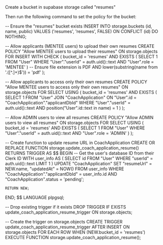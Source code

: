 Create a bucket in supabase storage called "resumes"

Then run the following command to set the policy for the bucket:

-- Ensure the "resumes" bucket exists
INSERT INTO storage.buckets (id, name, public) 
VALUES ('resumes', 'resumes', FALSE)
ON CONFLICT (id) DO NOTHING;

-- Allow applicants (MENTEE users) to upload their own resumes
CREATE POLICY "Allow MENTEE users to upload their resumes"
ON storage.objects
FOR INSERT
WITH CHECK (
    bucket_id = 'resumes' AND
    EXISTS (
        SELECT 1 FROM "User"
        WHERE "User"."userId" = auth.uid()::text 
        AND "User".role = 'MENTEE'
    )
    -- Ensure file extension is PDF
    AND lower(substring(name from '\.([^\.]+)$')) = 'pdf'
);

-- Allow applicants to access only their own resumes
CREATE POLICY "Allow MENTEE users to access only their own resumes"
ON storage.objects
FOR SELECT
USING (
    bucket_id = 'resumes' AND
    EXISTS (
        SELECT 1 FROM "User"
        JOIN "CoachApplication" ON "User".id = "CoachApplication"."applicantDbId"
        WHERE "User"."userId" = auth.uid()::text
        AND position("User".id::text in name) = 1
    )
);

-- Allow ADMIN users to view all resumes
CREATE POLICY "Allow ADMIN users to view all resumes"
ON storage.objects
FOR SELECT
USING (
    bucket_id = 'resumes' AND
    EXISTS (
        SELECT 1 FROM "User"
        WHERE "User"."userId" = auth.uid()::text 
        AND "User".role = 'ADMIN'
    )
);

-- Create function to update resume URL in CoachApplication
CREATE OR REPLACE FUNCTION storage.update_coach_application_resume()
RETURNS TRIGGER AS $$
BEGIN
    -- Get the user's database ID from their Clerk ID
    WITH user_info AS (
        SELECT id FROM "User" WHERE "userId" = auth.uid()::text LIMIT 1
    )
    UPDATE "CoachApplication"
    SET 
        "resumeUrl" = NEW.name,
        "updatedAt" = NOW()
    FROM user_info
    WHERE "CoachApplication"."applicantDbId" = user_info.id
    AND "CoachApplication".status = 'pending';
    
    RETURN NEW;
END;
$$ LANGUAGE plpgsql;

-- Drop existing trigger if it exists
DROP TRIGGER IF EXISTS update_coach_application_resume_trigger ON storage.objects;

-- Create the trigger on storage.objects
CREATE TRIGGER update_coach_application_resume_trigger
AFTER INSERT ON storage.objects
FOR EACH ROW
WHEN (NEW.bucket_id = 'resumes')
EXECUTE FUNCTION storage.update_coach_application_resume();
